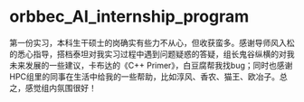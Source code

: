 # orbbec_AI_internship_program

第一份实习，本科生干硕士的岗确实有些力不从心，但收获蛮多。感谢导师风入松的悉心指导，搭档泰坦对我实习过程中遇到问题疑惑的答疑，组长鬼谷纵横的对我未来发展的一些建议，卡布达的《C++ Primer》，白豆腐帮我找bug；同时也感谢HPC组里的同事在生活中给我的一些帮助，比如淳风、香农、猫王、欧冶子。总之，感觉组内氛围很好！
